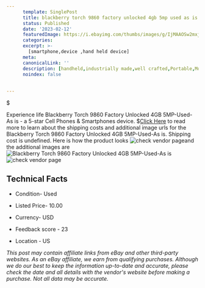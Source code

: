 ```yaml
---
      template: SinglePost
      title: blackberry torch 9860 factory unlocked 4gb 5mp used as is
      status: Published
      date: '2023-02-12'
      featuredImage: https://i.ebayimg.com/thumbs/images/g/IjMAAOSw2mxjzU-R/s-l225.jpg
      categories: 
      excerpt: >-
        [smartphone,device ,hand held device]
      meta:
      canonicalLink: ''
      description: [handheld,industrially made,well crafted,Portable,Mobile,Compact,Convenient,Lightweight,Maneuverable,Man-portable,Miniature,Carriable,Hand-held,Light,Holdable,Transportable,Mobile device,Pocket-sized,On-the-go,Wireless,Cordless,Compact size,Convenient size, smartphone,device ,hand held device]
      noindex: false
      
        
---
```

$

Experience life Blackberry Torch 9860 Factory Unlocked 4GB 5MP-Used-As is - a 5-star Cell Phones & Smartphones device.
$[Click Here](https://www.ebay.com/itm/295486200806?hash=item44cc599be6%3Ag%3AIjMAAOSw2mxjzU-R&mkevt=1&mkcid=1&mkrid=711-53200-19255-0&campid=%253CePNCampaignId%253E&customid=%253CreferenceId%253E&toolid=10049) to read more to learn about the shipping costs and additional image urls for the Blackberry Torch 9860 Factory Unlocked 4GB 5MP-Used-As is. Shipping cost is undefined. Here is how the product looks ![check vendor page](https://i.ebayimg.com/thumbs/images/g/IjMAAOSw2mxjzU-R/s-l225.jpg)and the additional images are![Blackberry Torch 9860 Factory Unlocked 4GB 5MP-Used-As is](https://i.ebayimg.com/images/g/IjMAAOSw2mxjzU-R/s-l1600.jpg)![check vendor page](https://origin-galleryplus.ebayimg.com/ws/web/295486200806_2_0_1/225x225.jpg,https://origin-galleryplus.ebayimg.com/ws/web/295486200806_3_0_1/225x225.jpg,https://origin-galleryplus.ebayimg.com/ws/web/295486200806_4_0_1/225x225.jpg,https://origin-galleryplus.ebayimg.com/ws/web/295486200806_5_0_1/225x225.jpg,https://origin-galleryplus.ebayimg.com/ws/web/295486200806_6_0_1/225x225.jpg,https://origin-galleryplus.ebayimg.com/ws/web/295486200806_7_0_1/225x225.jpg,https://origin-galleryplus.ebayimg.com/ws/web/295486200806_8_0_1/225x225.jpg)



 ## Technical Facts 



     
      

 - Condition- Used 


      

 - Listed Price- 10.00 


      

 - Currency- USD 


      

 - Feedback score - 23 


      

 - Location - US 


      
      

 *_This post may contain affiliate links from eBay and other third-party websites. As an eBay affiliate, we earn from qualifying purchases. Although we do our best to keep the information up-to-date and accurate, please check the date and all details with the vendor's website before making a purchase. Not all data may be accurate._*






